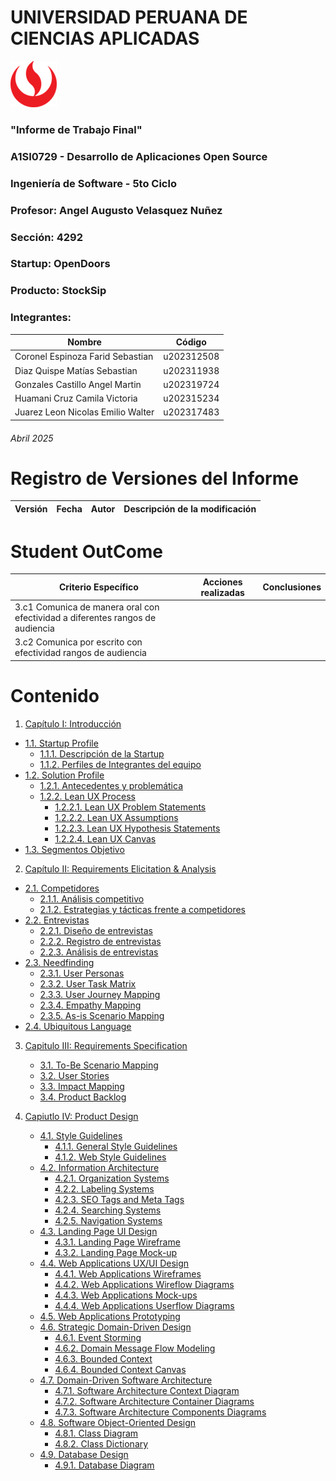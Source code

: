 # UNIVERSIDAD PERUANA DE CIENCIAS APLICADAS

![logo_upc](img/README/upc_logo.png)

### "Informe de Trabajo Final"
### A1SI0729 - Desarrollo de Aplicaciones Open Source
### Ingeniería de Software - 5to Ciclo
### Profesor: Angel Augusto Velasquez Nuñez
### Sección: 4292
### Startup: OpenDoors
### Producto: StockSip
### Integrantes:

| Nombre | Código |
|--|--|
| Coronel Espinoza Farid Sebastian | u202312508 |
| Diaz Quispe Matías Sebastian | u202311938 |
| Gonzales Castillo Angel Martin | u202319724 |
| Huamani Cruz Camila Victoria | u202315234 |
| Juarez Leon Nicolas Emilio Walter | u202317483 |

###### Abril 2025

# Registro de Versiones del Informe

| Versión | Fecha | Autor | Descripción de la modificación |
|--|--|--|--|

# Student OutCome

| Criterio Específico | Acciones realizadas | Conclusiones |
| -- | -- | -- |
| 3.c1 Comunica de manera oral con efectividad a diferentes rangos de audiencia | | |
| 3.c2 Comunica por escrito con efectividad rangos de audiencia

# Contenido

1. [Capítulo I: Introducción](docs/Chapter-I.md/#capítulo-1-introducción-)
  - [1.1. Startup Profile](docs/Chapter-I.md#11-startup-profile)
    - [1.1.1. Descripción de la Startup](docs/Chapter-I.md#111-descripción-del-startup)
    - [1.1.2. Perfiles de Integrantes del equipo](docs/Chapter-I.md#112-perfiles-de-integrantes-del-equipo)
  - [1.2. Solution Profile](docs/Chapter-I.md#12-solution-porfile)
    - [1.2.1. Antecedentes y problemática](docs/Chapter-I.md#121-antecedentes-y-problemática)
    - [1.2.2. Lean UX Process](docs/Chapter-I.md#122-lean-ux-process)
      - [1.2.2.1. Lean UX Problem Statements](docs/Chapter-I.md#1221-lean-ux-problem-statements)
      - [1.2.2.2. Lean UX Assumptions](docs/Chapter-I.md#1222-lean-ux-assumptions)
      - [1.2.2.3. Lean UX Hypothesis Statements](docs/Chapter-I.md#1223-lean-ux-hypothesis-statements)
      - [1.2.2.4. Lean UX Canvas](docs/Chapter-I.md#1224-lean-ux-canvas)
  - [1.3. Segmentos Objetivo](docs/Chapter-I.md#13-segmentos-objetivo)

2. [Capítulo II: Requirements Elicitation & Analysis](docs/Chapter-II.md/#capítulo-2-requirements-elicitation--analysis-)
  - [2.1. Competidores](docs/Chapter-II.md#21-competidores)
    - [2.1.1. Análisis competitivo](docs/Chapter-II.md#211-análisis-competitivo)
    - [2.1.2. Estrategias y tácticas frente a competidores](docs/Chapter-II.md#212-estrategias-y-tácticas-frente-a-competidores)
  - [2.2. Entrevistas](docs/Chapter-II.md#22-entrevistas)
    - [2.2.1. Diseño de entrevistas](docs/Chapter-II.md#221-diseño-de-entrevistas)
    - [2.2.2. Registro de entrevistas](docs/Chapter-II.md#222-registro-de-entrevistas)
    - [2.2.3. Análisis de entrevistas](docs/Chapter-II.md#223-análisis-de-entrevistas)
  - [2.3. Needfinding](docs/Chapter-II.md#23-needfinding)
    - [2.3.1. User Personas](docs/Chapter-II.md#231-users-persona)
    - [2.3.2. User Task Matrix](docs/Chapter-II.md#232-user-task-matrix)
    - [2.3.3. User Journey Mapping](docs/Chapter-II.md#233-user-journey-mapping)
    - [2.3.4. Empathy Mapping](docs/Chapter-II.md#234-empathy-mapping)
    - [2.3.5. As-is Scenario Mapping](docs/Chapter-II.md#235-as-is-scenario-mapping)
  - [2.4. Ubiquitous Language](docs/Chapter-II.md#24-ubiquitous-language)

3. [Capitulo III: Requirements Specification](docs/Chapter-III.md/#capítulo-3-requirements-specification-)
    - [3.1. To-Be Scenario Mapping](docs/Chapter-III.md/#_31-to-be-scenario-mapping_-)
    - [3.2. User Stories](docs/Chapter-III.md/#_32-user-stories_-)
    - [3.3. Impact Mapping](docs/Chapter-III.md/#_33-impact-mapping_-)
    - [3.4. Product Backlog](docs/Chapter-III.md/#_34-product-backlog_-)


4. [Capiutlo IV: Product Design](docs/Chapter-IV.md/#capítulo-4-product-design-)
    - [4.1. Style Guidelines](docs/Chapter-IV.md/#_41-style-guidelines_-)
        - [4.1.1. General Style Guidelines](docs/Chapter-IV.md/#411-general-style-guidelines-)
        - [4.1.2. Web Style Guidelines](docs/Chapter-IV.md/#412-web-style-guidelines-)
    - [4.2. Information Architecture](docs/Chapter-IV.md/#_42-information-architecture_-)
        - [4.2.1. Organization Systems](docs/Chapter-IV.md/#421-organization-systems-)
        - [4.2.2. Labeling Systems](docs/Chapter-IV.md/#422-labeling-systems-)
        - [4.2.3. SEO Tags and Meta Tags](docs/Chapter-IV.md/#423-seo-tags-and-meta-tags-)
        - [4.2.4. Searching Systems](docs/Chapter-IV.md/#424-searching-systems-)
        - [4.2.5. Navigation Systems](docs/Chapter-IV.md/#425-navigation-systems-)
    - [4.3. Landing Page UI Design](docs/Chapter-IV.md/#_43-landing-page-ui-design_-)
        - [4.3.1. Landing Page Wireframe](docs/Chapter-IV.md/#431-landing-page-wireframe-)
        - [4.3.2. Landing Page Mock-up](docs/Chapter-IV.md/#432-landing-page-mock-up-)
    - [4.4. Web Applications UX/UI Design](docs/Chapter-IV.md/#_44-web-applications-uxui-design_-)
        - [4.4.1. Web Applications Wireframes](docs/Chapter-IV.md/#441-web-applications-wireframes-)
        - [4.4.2. Web Applications Wireflow Diagrams](docs/Chapter-IV.md/#442-web-applications-wireflow-diagrams-)
        - [4.4.3. Web Applications Mock-ups](docs/Chapter-IV.md/#443-web-applications-mock-ups-)
        - [4.4.4. Web Applications Userflow Diagrams](docs/Chapter-IV.md/#444-web-applications-userflow-diagrams-)
    - [4.5. Web Applications Prototyping](docs/Chapter-IV.md/#_45-web-applications-prototyping_-)
    - [4.6. Strategic Domain-Driven Design](docs/Chapter-IV.md/#_46-strategic-domain-driven-design_-)
        - [4.6.1. Event Storming](docs/Chapter-IV.md/#461-event-storming-)
        - [4.6.2. Domain Message Flow Modeling](docs/Chapter-IV.md/#462-domain-message-flow-modeling-)
        - [4.6.3. Bounded Context](docs/Chapter-IV.md/#463-bounded-context-)
        - [4.6.4. Bounded Context Canvas](docs/Chapter-IV.md/#464-bounded-context-canvas-)
    - [4.7. Domain-Driven Software Architecture](docs/Chapter-IV.md/#_47-domain-driven-software-architecture_-)
        - [4.7.1. Software Architecture Context Diagram](docs/Chapter-IV.md/#471-software-architecture-context-diagram-)
        - [4.7.2. Software Architecture Container Diagrams](docs/Chapter-IV.md/#472-software-architecture-container-diagrams-)
        - [4.7.3. Software Architecture Components Diagrams](docs/Chapter-IV.md/#473-software-architecture-components-diagrams-)
    - [4.8. Software Object-Oriented Design](docs/Chapter-IV.md/#_48-software-object-oriented-design_-)
        - [4.8.1. Class Diagram](docs/Chapter-IV.md/#481-class-diagram-)
        - [4.8.2. Class Dictionary](docs/Chapter-IV.md/#482-class-dictionary-)
    - [4.9. Database Design](docs/Chapter-IV.md/#_49-database-design_-)
        - [4.9.1. Database Diagram](docs/Chapter-IV.md/#491-database-diagram-)   